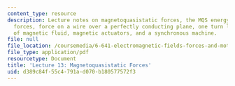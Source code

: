 ```yaml
---
content_type: resource
description: Lecture notes on magnetoquasistatic forces, the MQS energy method of
  forces, force on a wire over a perfectly conducting plane, one turn loops, lifting
  of magnetic fluid, magnetic actuators, and a synchronous machine.
file: null
file_location: /coursemedia/6-641-electromagnetic-fields-forces-and-motion-spring-2005/d389c84f55c4791ad070b180577572f3_lecture13.pdf
file_type: application/pdf
resourcetype: Document
title: 'Lecture 13: Magnetoquasistatic Forces'
uid: d389c84f-55c4-791a-d070-b180577572f3
---
```

